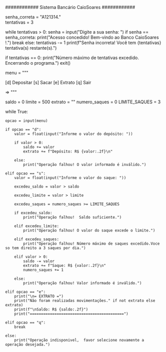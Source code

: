 ############ Sistema Bancário CaioSoares ############

senha_correta = "A121314."  
tentativas = 3  

while tentativas > 0:
    senha = input("Digite a sua senha: ")
    if senha == senha_correta:
        print("Acesso concedido! Bem-vindo ao Banco CaioSoares !.")
        break
    else:
        tentativas -= 1
        print(f"Senha incorreta! Você tem {tentativas} tentativa(s) restante(s).")

if tentativas == 0:
    print("Número máximo de tentativas excedido. Encerrando o programa.")
    exit()


menu = """

[d] Depositar
[s] Sacar
[e] Extrato
[q] Sair

=> """

saldo = 0
limite = 500
extrato = ""
numero_saques = 0
LIMITE_SAQUES = 3

while True:

    opcao = input(menu)

    if opcao == "d":
        valor = float(input("Informe o valor do depósito: "))

        if valor > 0:
            saldo += valor
            extrato += f"Depósito: R$ {valor:.2f}\n"

        else:
            print("Operação falhou! O valor informado é inválido.")

    elif opcao == "s":
        valor = float(input("Informe o valor do saque: "))

        excedeu_saldo = valor > saldo

        excedeu_limite = valor > limite

        excedeu_saques = numero_saques >= LIMITE_SAQUES

        if excedeu_saldo:
            print("Operação falhou!  Saldo suficiente.")

        elif excedeu_limite:
            print("Operação falhou! O valor do saque excede o limite.")

        elif excedeu_saques:
            print("Operação falhou! Número máximo de saques excedido.Voce so tem direito a 3 saques por dia.")

        elif valor > 0:
            saldo -= valor
            extrato += f"Saque: R$ {valor:.2f}\n"
            numero_saques += 1

        else:
            print("Operação falhou! Valor informado é inválido.")

    elif opcao == "e":
        print("\n= EXTRATO =")
        print("Não foram realizadas movimentações." if not extrato else extrato)
        print(f"\nSaldo: R$ {saldo:.2f}")
        print("==========================================")

    elif opcao == "q":
        break

    else:
        print("Operação indisponivel,  favor selecione novamente a operação desejada.")

